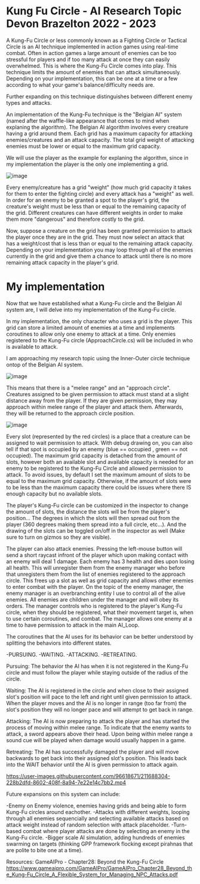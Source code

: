 # Kung Fu Circle - AI Research Topic Devon Brazelton 2022 - 2023

A Kung-Fu Circle or less commonly known as a Fighting Circle or Tactical Circle is an AI technique implemented in action games using real-time combat. 
Often in action games a large amount of enemies can be too stressful for players and if too many attack at once they can easily overwhelmed. This is where the
Kung-Fu Circle comes into play. This technique limits the amount of enemies that can attack simultaneously. Depending on your implementation, this can be one at a time or a few according to what your game's balance/difficulty needs are. 

Further expanding on this technique distinguishes between different enemy types and attacks.

An implementation of the Kung-Fu technique is the "Belgian AI" system (named after the waffle-like appearance that comes to mind when explaning the algorithm).
The Belgian AI algorithm involves every creature having a grid around them. Each grid has a maximum capacity for attacking enemies/creatures and an attack capacity.
The total grid weight of attacking enemies must be lower or equal to the maximum grid capacity.

We will use the player as the example for explaning the algorithm, since in my implementation the player is the only one implementing a grid.

![image](https://user-images.githubusercontent.com/96618671/211682943-5ad173d9-9465-46d4-abd1-c08850e348df.png)

Every enemy/creature has a grid "weight" (how much grid capacity it takes for them to enter the fighting circle) and every attack has a "weight" as well. In order for an enemy to be granted a spot to the player's grid, the creature's weight must be less than or equal to the remaining capacity of the grid.
Different creatures can have different weights in order to make them more "dangerous" and therefore costly to the grid.

Now, suppose a creature on the grid has been granted permission to attack the player once they are in the grid. They must now select an attack that has a weight/cost that is less than or equal to the remaining attack capacity. Depending on your implementation you may loop through all of the enemies currently in the grid and give them a chance to attack until there is no more remaining attack capacity in the player's grid.

# My implementation

Now that we have established what a Kung-Fu circle and the Belgian AI system are, I will delve into my implementation of the Kung-Fu circle.

In my implementation, the only character who uses a grid is the player.
This grid can store a limited amount of enemies at a time and implements coroutines to allow only one enemy to attack at a time.
Only enemies registered to the Kung-Fu circle (ApproachCircle.cs) will be included in who is available to attack.

I am approaching my research topic using the Inner-Outer circle technique ontop of the Belgian AI system. 

![image](https://user-images.githubusercontent.com/96618671/211686098-5be4f783-9e90-48c8-bb92-e2aa2ff1523b.png)

This means that there is a "melee range" and an "approach circle". Creatures assigned to be given permission to attack must stand at a slight distance away from the player. If they are given permission, they may approach within melee range of the player and attack them. Afterwards, they will be returned to the approach circle position.

![image](https://user-images.githubusercontent.com/96618671/211684212-5abdc7a0-a440-4993-a49a-7720e4032028.png)

Every slot (represented by the red circles) is a place that a creature can be assigned to wait permission to attack.
With debug drawing on, you can also tell if that spot is occupied by an enemy (blue == occupied , green == not occupied).
The maximum grid capacity is detached from the amount of slots, however both an available slot and available capacity is needed
for an enemy to be registered to the Kung-Fu Circle and allowed permission to attack. To avoid issues, by default I set the maximum amount of slots to be equal
to the maximum grid capacity. Otherwise, if the amount of slots were to be less than the maximum capacity there could be issues where there IS enough capacity but no available slots.

The player's Kung-Fu circle can be customized in the inspector to change the amount of slots, the distance the slots will be from the player's position...
The degrees in which the slots will then spread out from the player (360 degrees making them spread into a full circle, etc...). 
And the drawing of the slots can be toggled on/off in the inspector as well (Make sure to turn on gizmos so they are visible).

The player can also attack enemies. Pressing the left-mouse button will send a short raycast infront of the player which upon making contact with an enemy will deal 1 damage. Each enemy has 3 health and dies upon losing all health. This will unregister them from the enemy manager who before that unregisters them from the list of enemies registered to the approach circle. This frees up a slot as well as grid capacity and allows other enemies to enter combat with the player.
On the topic of the enemy manager, the enemy manager is an overbranching entity I use to control all of the alive enemies. All enemies are children under the manager and will obey its orders. The manager controls who is registered to the player's Kung-Fu circle, when they should be registered, what their movement target is, when to use certain coroutines, and combat. The manager allows one enemy at a time to have permission to attack in the main AI_Loop.

The coroutines that the AI uses for its behavior can be better understood by splitting the behaviors into different states.

-PURSUING.
-WAITING.
-ATTACKING.
-RETREATING.

Pursuing: The behavior the AI has when it is not registered in the Kung-Fu circle and must follow the player while staying outside of the radius of the circle.

Waiting: The AI is registered in the circle and when close to their assigned slot's position will pace to the left and right until given permission to attack. When the player moves and the AI is no longer in range (too far from) the slot's position they will no longer pace and will attempt to get back in range.

Attacking: The AI is now preparing to attack the player and has started the process of moving within melee range. To indicate that the enemy wants to attack, a sword appears above their head. Upon being within melee range a sound cue will be played when damage would usually happen in a game.

Retreating: The AI has successfully damaged the player and will move backwards to get back into their assigned slot's position. This leads back into the WAIT behavior until the AI is given permission to attack again.

https://user-images.githubusercontent.com/96618671/211688304-228b2dfd-8602-408f-8a94-7e22e14c7bb2.mp4

Future expansions on this system can include:

-Enemy on Enemy violence, enemies having grids and being able to form Kung-Fu circles around eachother.
-Attacks with different weights, looping through all enemies sequencially and selecting available attacks based on attack weight instead
of random selection with attack placeholder.
-Turn-based combat where player attacks are done by selecting an enemy in the Kung-Fu circle.
-Bigger scale AI simulation, adding hundreds of enemies swarming on targets (thinking GPP framework flocking except pirahnas that are polite to bite one at a time).

Resources:
GameAIPro - Chapter28: Beyond the Kung-Fu Circle
https://www.gameaipro.com/GameAIPro/GameAIPro_Chapter28_Beyond_the_Kung-Fu_Circle_A_Flexible_System_for_Managing_NPC_Attacks.pdf
